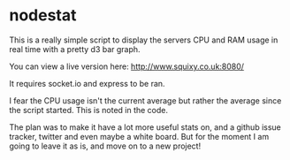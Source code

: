 nodestat
========

This is a really simple script to display the servers CPU and RAM usage in real time with a pretty d3 bar graph. 

You can view a live version here: http://www.squixy.co.uk:8080/

It requires socket.io and express to be ran. 

I fear the CPU usage isn't the current average but rather the average since the script started. This is noted in the code.

The plan was to make it have a lot more useful stats on, and a github issue tracker, twitter and even maybe a white board. But for the moment I am going to leave it as is, and move on to a new project!

